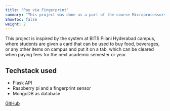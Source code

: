 ```yaml
---
title: "Pay via Fingerprint"
summary: "This project was done as a part of the course Microprocessors and computer architecture (UE21CS251B). It aims to facilitate payments in campus via sudent's fingerpints"
ShowToc: false
weight: 2
---
```


This project is inspired by the system at BITS Pilani Hyderabad campus, where students are given a card that can be used to buy food, beverages, or any other items on campus and put it on a tab, which can be cleared when paying fees for the next academic semester or year.

## Techstack used

- Flask API
- Raspberry pi and a fingerprint sensor
- MongoDB as database

[GitHub](https://github.com/samridh3215/pay_thorugh_finger)

